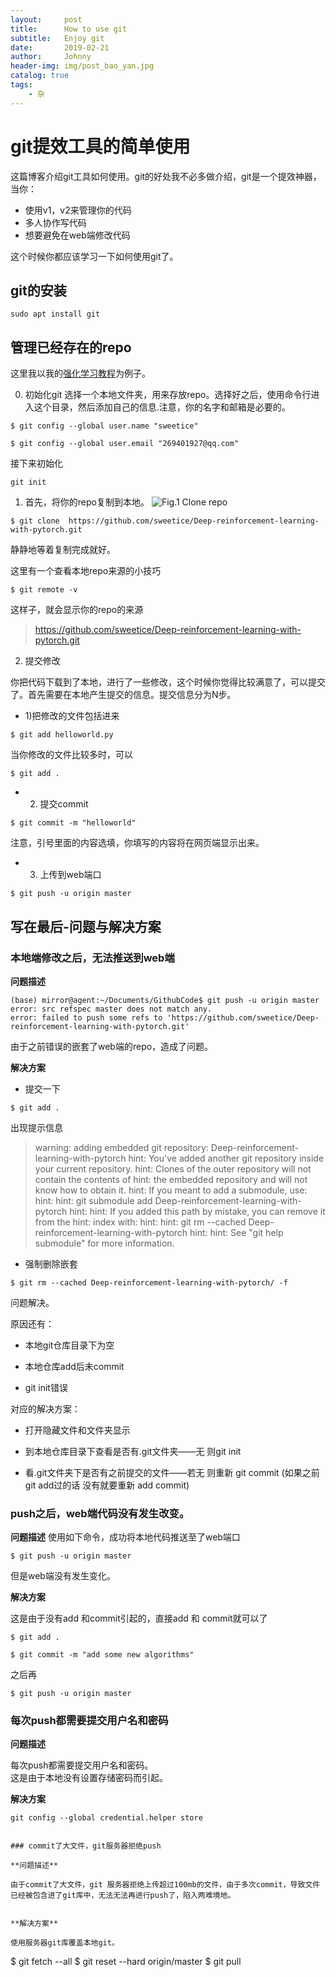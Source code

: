 ```yaml
---
layout:     post
title:      How to use git 
subtitle:   Enjoy git 
date:       2019-02-21
author:     Johnny
header-img: img/post_bao_yan.jpg
catalog: true
tags:
    - 杂
---
```



# git提效工具的简单使用

这篇博客介绍git工具如何使用。git的好处我不必多做介绍，git是一个提效神器，当你：

- 使用v1，v2来管理你的代码
- 多人协作写代码
- 想要避免在web端修改代码

这个时候你都应该学习一下如何使用git了。

## git的安装

```
sudo apt install git

```

## 管理已经存在的repo

这里我以我的[强化学习教程](https://github.com/sweetice/Deep-reinforcement-learning-with-pytorch)为例子。

0. 初始化git
选择一个本地文件夹，用来存放repo。选择好之后，使用命令行进入这个目录，然后添加自己的信息.注意，你的名字和邮箱是必要的。

```
$ git config --global user.name "sweetice"
```

```
$ git config --global user.email "269401927@qq.com"
```

接下来初始化

```
git init
```

1. 首先，将你的repo复制到本地。
![Fig.1 Clone repo](https://github.com/sweetice/sweetice.github.io/blob/master/figures/clone_repo.png)

```
$ git clone  https://github.com/sweetice/Deep-reinforcement-learning-with-pytorch.git
```

静静地等着复制完成就好。

这里有一个查看本地repo来源的小技巧

```
$ git remote -v
```

这样子，就会显示你的repo的来源

> https://github.com/sweetice/Deep-reinforcement-learning-with-pytorch.git

2. 提交修改

你把代码下载到了本地，进行了一些修改，这个时候你觉得比较满意了，可以提交了。首先需要在本地产生提交的信息。提交信息分为N步。

- 1)把修改的文件包括进来
```
$ git add helloworld.py
```

当你修改的文件比较多时，可以
```
$ git add .
```

- 2) 提交commit

```
$ git commit -m "helloworld"
```

注意，引号里面的内容选填，你填写的内容将在网页端显示出来。

- 3) 上传到web端口

```
$ git push -u origin master
```



## 写在最后-问题与解决方案

### 本地端修改之后，无法推送到web端

**问题描述**
```
(base) mirror@agent:~/Documents/GithubCode$ git push -u origin master
error: src refspec master does not match any.
error: failed to push some refs to 'https://github.com/sweetice/Deep-reinforcement-learning-with-pytorch.git'
```

由于之前错误的嵌套了web端的repo，造成了问题。

**解决方案**

- 提交一下

```
$ git add .
```

出现提示信息

>warning: adding embedded git repository: Deep-reinforcement-learning-with-pytorch
hint: You've added another git repository inside your current repository.
hint: Clones of the outer repository will not contain the contents of
hint: the embedded repository and will not know how to obtain it.
hint: If you meant to add a submodule, use:
hint: 
hint: 	git submodule add <url> Deep-reinforcement-learning-with-pytorch
hint: 
hint: If you added this path by mistake, you can remove it from the
hint: index with:
hint: 
hint: 	git rm --cached Deep-reinforcement-learning-with-pytorch
hint: 
hint: See "git help submodule" for more information.


-  强制删除嵌套

```
$ git rm --cached Deep-reinforcement-learning-with-pytorch/ -f
```

问题解决。

原因还有：

- 本地git仓库目录下为空

- 本地仓库add后未commit

- git init错误

对应的解决方案：

- 打开隐藏文件和文件夹显示

- 到本地仓库目录下查看是否有.git文件夹——无 则git init

- 看.git文件夹下是否有之前提交的文件——若无 则重新 git commit (如果之前git add过的话 没有就要重新 add commit)

### push之后，web端代码没有发生改变。

**问题描述**
使用如下命令，成功将本地代码推送至了web端口

```
$ git push -u origin master
```

但是web端没有发生变化。

**解决方案**

这是由于没有add 和commit引起的，直接add 和 commit就可以了

```
$ git add .
```

```
$ git commit -m "add some new algorithms"
```

之后再
```
$ git push -u origin master
```

### 每次push都需要提交用户名和密码

**问题描述**

每次push都需要提交用户名和密码。  
这是由于本地没有设置存储密码而引起。  

**解决方案**

```
git config --global credential.helper store
```


``` 

### commit了大文件，git服务器拒绝push

**问题描述**

由于commit了大文件，git 服务器拒绝上传超过100mb的文件，由于多次commit，导致文件已经被包含进了git库中，无法无法再进行push了，陷入两难境地。


**解决方案**

使用服务器git库覆盖本地git。

```
$ git fetch --all
$ git reset --hard origin/master 
$ git pull
```
